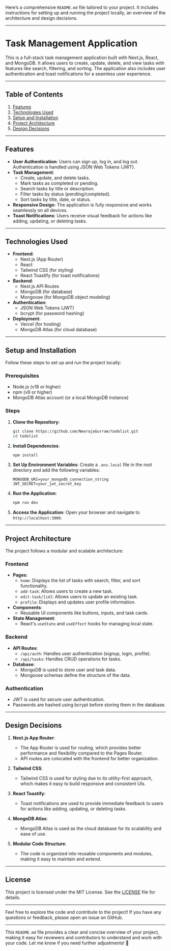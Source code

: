 Here’s a comprehensive `README.md` file tailored to your project. It includes instructions for setting up and running the project locally, an overview of the architecture and design decisions.

---

# Task Management Application

This is a full-stack task management application built with Next.js, React, and MongoDB. It allows users to create, update, delete, and view tasks with features like search, filtering, and sorting. The application also includes user authentication and toast notifications for a seamless user experience.

---

## Table of Contents

1. [Features](#features)
2. [Technologies Used](#technologies-used)
3. [Setup and Installation](#setup-and-installation)
4. [Project Architecture](#project-architecture)
5. [Design Decisions](#design-decisions)

---

## Features

- **User Authentication**: Users can sign up, log in, and log out. Authentication is handled using JSON Web Tokens (JWT).
- **Task Management**:
  - Create, update, and delete tasks.
  - Mark tasks as completed or pending.
  - Search tasks by title or description.
  - Filter tasks by status (pending/completed).
  - Sort tasks by title, date, or status.
- **Responsive Design**: The application is fully responsive and works seamlessly on all devices.
- **Toast Notifications**: Users receive visual feedback for actions like adding, updating, or deleting tasks.

---

## Technologies Used

- **Frontend**:
  - Next.js (App Router)
  - React
  - Tailwind CSS (for styling)
  - React Toastify (for toast notifications)
- **Backend**:
  - Next.js API Routes
  - MongoDB (for database)
  - Mongoose (for MongoDB object modeling)
- **Authentication**:
  - JSON Web Tokens (JWT)
  - bcrypt (for password hashing)
- **Deployment**:
  - Vercel (for hosting)
  - MongoDB Atlas (for cloud database)

---

## Setup and Installation

Follow these steps to set up and run the project locally:

### Prerequisites

- Node.js (v18 or higher)
- npm (v9 or higher)
- MongoDB Atlas account (or a local MongoDB instance)

### Steps

1. **Clone the Repository**:
   ```bash
   git clone https://github.com/NeerajaGurram/todolist.git
   cd todolist
   ```

2. **Install Dependencies**:
   ```bash
   npm install
   ```

3. **Set Up Environment Variables**:
   Create a `.env.local` file in the root directory and add the following variables:
   ```env
   MONGODB_URI=your_mongodb_connection_string
   JWT_SECRET=your_jwt_secret_key
   ```

4. **Run the Application**:
   ```bash
   npm run dev
   ```

5. **Access the Application**:
   Open your browser and navigate to `http://localhost:3000`.

---

## Project Architecture

The project follows a modular and scalable architecture:

### Frontend
- **Pages**:
  - `home`: Displays the list of tasks with search, filter, and sort functionality.
  - `add-task`: Allows users to create a new task.
  - `edit-task/[id]`: Allows users to update an existing task.
  - `profile`: Displays and updates user profile information.
- **Components**:
  - Reusable UI components like buttons, inputs, and task cards.
- **State Management**:
  - React's `useState` and `useEffect` hooks for managing local state.

### Backend
- **API Routes**:
  - `/api/auth`: Handles user authentication (signup, login, profile).
  - `/api/tasks`: Handles CRUD operations for tasks.
- **Database**:
  - MongoDB is used to store user and task data.
  - Mongoose schemas define the structure of the data.

### Authentication
- JWT is used for secure user authentication.
- Passwords are hashed using bcrypt before storing them in the database.

---

## Design Decisions

1. **Next.js App Router**:
   - The App Router is used for routing, which provides better performance and flexibility compared to the Pages Router.
   - API routes are colocated with the frontend for better organization.

2. **Tailwind CSS**:
   - Tailwind CSS is used for styling due to its utility-first approach, which makes it easy to build responsive and consistent UIs.

3. **React Toastify**:
   - Toast notifications are used to provide immediate feedback to users for actions like adding, updating, or deleting tasks.

4. **MongoDB Atlas**:
   - MongoDB Atlas is used as the cloud database for its scalability and ease of use.

5. **Modular Code Structure**:
   - The code is organized into reusable components and modules, making it easy to maintain and extend.

---


## License

This project is licensed under the MIT License. See the [LICENSE](LICENSE) file for details.

---

Feel free to explore the code and contribute to the project! If you have any questions or feedback, please open an issue on GitHub.

---

This `README.md` file provides a clear and concise overview of your project, making it easy for reviewers and contributors to understand and work with your code. Let me know if you need further adjustments! 🚀
